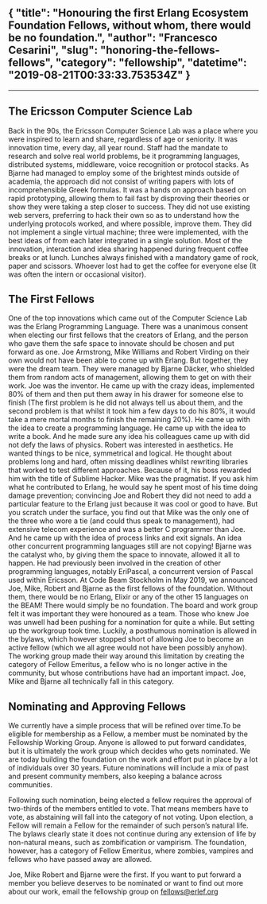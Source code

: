 {
  "title": "Honouring the first Erlang Ecosystem Foundation Fellows,  without whom, there would be no foundation.",
  "author": "Francesco Cesarini",
  "slug": "honoring-the-fellows-fellows",
  "category": "fellowship",
  "datetime": "2019-08-21T00:33:33.753534Z"
}
---
---

## The Ericsson Computer Science Lab
Back in the 90s, the Ericsson Computer Science Lab was a place where you were inspired to learn and share, regardless of age or seniority. It was innovation time, every day, all year round. Staff had the mandate to research and solve real world problems, be it programming languages, distributed systems, middleware, voice recognition or protocol stacks. As Bjarne had managed to employ some of the brightest minds outside of academia, the approach did not consist of writing papers with lots of incomprehensible Greek formulas. It was a hands on approach based on rapid prototyping, allowing them to fail fast by disproving their theories or show they were taking a step closer to success. They did not use existing web servers, preferring to hack their own so as to understand how the underlying protocols worked, and where possible, improve them. They did not implement a single virtual machine; three were implemented, with the best ideas of from each later integrated in a single solution. Most of the innovation, interaction and idea sharing happened during frequent coffee breaks or at lunch. Lunches always finished with a mandatory game of rock, paper and scissors. Whoever lost had to get the coffee for everyone else (It was often the intern or occasional visitor).

## The First Fellows
One of the top innovations which came out of the Computer Science Lab was the Erlang Programming Language. There was a unanimous consent when electing our first fellows that the creators of Erlang, and the person who gave them the safe space to innovate should be chosen and put forward as one.  Joe Armstrong, Mike Williams and Robert Virding on their own would not have been able to come up with Erlang. But together, they were the dream team. They were managed by Bjarne Däcker, who shielded them from random acts of management, allowing them to get on with their work.
Joe was the inventor. He came up with the crazy ideas, implemented 80% of them and then put them away in his drawer for someone else to finish (The first problem is he did not always tell us about them, and the second problem is that whilst it took him a few days to do his 80%, it would take a mere mortal months to finish the remaining 20%). He came up with the idea to create a programming language. He came up with the idea to write a book. And he made sure any idea his colleagues came up with did not defy the laws of physics. Robert was interested in aesthetics. He wanted things to be nice, symmetrical and logical. He thought about problems long and hard, often missing deadlines whilst rewriting libraries that worked to test different approaches. Because of it, his boss rewarded him with the title of Sublime Hacker. Mike was the pragmatist. If you ask him what he contributed to Erlang, he would say he spent most of his time doing damage prevention; convincing Joe and Robert they did not need to add a particular feature to the Erlang just because it was cool or good to have. But you scratch under the surface, you find out that Mike was the only one of the three who wore a tie (and could thus speak to management), had extensive telecom experience and was a better C programmer than Joe. And he came up with the idea of process links and exit signals. An idea other concurrent programming languages still are not copying! Bjarne was the catalyst who, by giving them the space to innovate, allowed it all to happen. He had previously been involved in the creation of other programming languages, notably EriPascal, a concurrent version of Pascal used within Ericsson.
At Code Beam Stockholm in May 2019, we announced Joe, Mike, Robert and Bjarne as the first fellows of the foundation. Without them, there would be no Erlang, Elixir or any of the other 15 languages on the BEAM! There would simply be no foundation. The board and work group felt it was important they were honoured as a team. Those who knew Joe was unwell had been pushing for a nomination for quite a while. But setting up the workgroup took time. Luckily, a posthumous nomination is allowed in the bylaws, which however stopped short of allowing Joe to become an active fellow (which we all agree would not have been possibly anyhow). The working group made their way around this limitation by creating the category of Fellow Emeritus, a fellow who is no longer active in the community, but whose contributions have had an important impact. Joe, Mike and Bjarne all technically fall in this category.

## Nominating and Approving Fellows

We currently have a simple process that will be refined over time.To be eligible for membership as a Fellow, a member must be nominated by the Fellowship Working Group. Anyone is allowed to put forward candidates, but it is ultimately the work group which decides who gets nominated. We are today building the foundation on the work and effort put in place by a lot of individuals over 30 years. Future nominations will include a mix of past and present community members, also keeping a balance across communities.

Following such nomination, being elected a fellow requires the approval of two-thirds of the members entitled to vote. That means members have to vote, as abstaining will fall into the category of not voting. Upon election, a Fellow will remain a Fellow for the remainder of such person’s natural life. The bylaws clearly state it does not continue during any extension of life by non-natural means, such as zombification or vampirism. The foundation, however, has a category of Fellow Emeritus, where zombies, vampires and fellows who have passed away are allowed.

Joe, Mike Robert and Bjarne were the first. If you want to put forward a member you believe deserves to be nominated or want to find out more about our work, email the fellowship group on fellows@erlef.org

